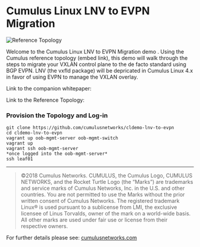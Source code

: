# Cumulus Linux LNV to EVPN Migration
![Reference Topology](./documentation/cldemo_topology.png "Reference Topology")

Welcome to the Cumulus Linux LNV to EVPN Migration demo . Using the Cumulus reference topology (embed link), this demo will walk through the steps to migrate your VXLAN control plane to the de facto standard using BGP EVPN.  LNV (the vxfld package) will be depricated in Cumulus Linux 4.x in favor of using EVPN to manage the VXLAN overlay. 

Link to the companion whitepaper:

Link to the Reference Topology:


### Provision the Topology and Log-in

    git clone https://github.com/cumulusnetworks/cldemo-lnv-to-evpn
    cd cldemo-lnv-to-evpn
    vagrant up oob-mgmt-server oob-mgmt-switch
    vagrant up
    vagrant ssh oob-mgmt-server
    *once logged into the oob-mgmt-server*
    ssh leaf01



---

>©2018 Cumulus Networks. CUMULUS, the Cumulus Logo, CUMULUS NETWORKS, and the Rocket Turtle Logo 
(the “Marks”) are trademarks and service marks of Cumulus Networks, Inc. in the U.S. and other 
countries. You are not permitted to use the Marks without the prior written consent of Cumulus 
Networks. The registered trademark Linux® is used pursuant to a sublicense from LMI, the exclusive 
licensee of Linus Torvalds, owner of the mark on a world-wide basis. All other marks are used under 
fair use or license from their respective owners.

For further details please see: [cumulusnetworks.com](http://www.cumulusnetworks.com)
